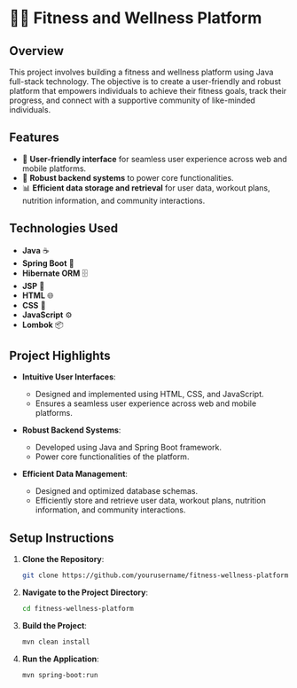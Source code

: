 # 🏋️‍♂️ Fitness and Wellness Platform

## Overview
This project involves building a fitness and wellness platform using Java full-stack technology. The objective is to create a user-friendly and robust platform that empowers individuals to achieve their fitness goals, track their progress, and connect with a supportive community of like-minded individuals.

## Features
- 🌟 **User-friendly interface** for seamless user experience across web and mobile platforms.
- 💪 **Robust backend systems** to power core functionalities.
- 📊 **Efficient data storage and retrieval** for user data, workout plans, nutrition information, and community interactions.

## Technologies Used
- **Java** ☕
- **Spring Boot** 🌱
- **Hibernate ORM** 🗄️
- **JSP** 📄
- **HTML** 🌐
- **CSS** 🎨
- **JavaScript** ⚙️
- **Lombok** 📦

## Project Highlights
- **Intuitive User Interfaces**:
  - Designed and implemented using HTML, CSS, and JavaScript.
  - Ensures a seamless user experience across web and mobile platforms.
  
- **Robust Backend Systems**:
  - Developed using Java and Spring Boot framework.
  - Power core functionalities of the platform.
  
- **Efficient Data Management**:
  - Designed and optimized database schemas.
  - Efficiently store and retrieve user data, workout plans, nutrition information, and community interactions.

## Setup Instructions
1. **Clone the Repository**:
   ```bash
   git clone https://github.com/yourusername/fitness-wellness-platform.git
   ```
2. **Navigate to the Project Directory**:
   ```bash
   cd fitness-wellness-platform
   ```
3. **Build the Project**:
   ```bash
   mvn clean install
   ```
4. **Run the Application**:
   ```bash
   mvn spring-boot:run
   ```
